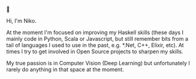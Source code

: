  👋 

Hi, I'm Niko. 

At the moment I'm focused on improving my Haskell skills (these days I mainly code in Python, Scala or Javascript, but still remember bits from a tail of languages I used to use in the past, e.g. *.Net, C++, Elixir, etc). At times I try to get involved in Open Source projects to sharpen my skills.

My true passion is in Computer Vision (Deep Learning) but unfortunately I rarely do anything in that space at the moment.

